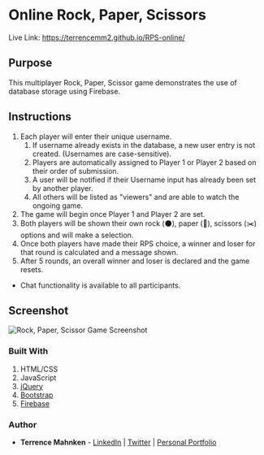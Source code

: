 # Online Rock, Paper, Scissors
Live Link: https://terrencemm2.github.io/RPS-online/   
  
## Purpose
This multiplayer Rock, Paper, Scissor game demonstrates the use of database storage using Firebase.
  
## Instructions  
1. Each player will enter their unique username.  
    1. If username already exists in the database, a new user entry is not created. (Usernames are case-sensitive).  
    2. Players are automatically assigned to Player 1 or Player 2 based on their order of submission.  
    3. A user will be notified if their Username input has already been set by another player.  
    4. All others will be listed as "viewers" and are able to watch the ongoing game.  
2. The game will begin once Player 1 and Player 2 are set.  
3. Both players will be shown their own rock (🌑), paper (📃), scissors (✂️) options and will make a selection.  
4. Once both players have made their RPS choice, a winner and loser for that round is calculated and a message shown.  
5. After 5 rounds, an overall winner and loser is declared and the game resets.  
* Chat functionality is available to all participants.  

## Screenshot
![Rock, Paper, Scissor Game Screenshot](../media/rps-screenshot.png?raw=true)

### Built With
1. HTML/CSS
2. JavaScript
3. [jQuery](https://jquery.com/)
4. [Bootstrap](https://getbootstrap.com/)
5. [Firebase](https://firebase.google.com/)

### Author
* **Terrence Mahnken** - [LinkedIn](https://www.linkedin.com/in/terrencemahnken/) | [Twitter](https://twitter.com/TerrenceMahnken) | [Personal Portfolio](https://terrencemm2.github.io/)
